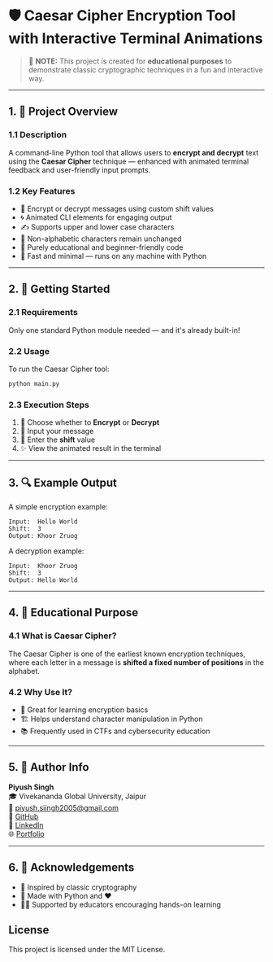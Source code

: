 # 🛡️ Caesar Cipher Encryption Tool with Interactive Terminal Animations

> 🔐 **NOTE:** This project is created for **educational purposes** to demonstrate classic cryptographic techniques in a fun and interactive way.

---

## 1. 🧾 Project Overview

### 1.1 Description  
A command-line Python tool that allows users to **encrypt and decrypt** text using the **Caesar Cipher** technique — enhanced with animated terminal feedback and user-friendly input prompts.

### 1.2 Key Features  
- 🔑 Encrypt or decrypt messages using custom shift values  
- 🌀 Animated CLI elements for engaging output  
- ✍️ Supports upper and lower case characters  
- 🧱 Non-alphabetic characters remain unchanged  
- 📜 Purely educational and beginner-friendly code  
- 🚀 Fast and minimal — runs on any machine with Python  

---

## 2. 🚀 Getting Started

### 2.1 Requirements  
Only one standard Python module needed — and it's already built-in!

### 2.2 Usage  
To run the Caesar Cipher tool:
```bash
python main.py
```

### 2.3 Execution Steps  
1. 🤖 Choose whether to **Encrypt** or **Decrypt**  
2. 💬 Input your message  
3. 🔁 Enter the **shift** value  
4. ✨ View the animated result in the terminal

---

## 3. 🔍 Example Output

A simple encryption example:
```
Input:  Hello World
Shift:  3
Output: Khoor Zruog
```

A decryption example:
```
Input:  Khoor Zruog
Shift:  3
Output: Hello World
```

---

## 4. 🧠 Educational Purpose

### 4.1 What is Caesar Cipher?  
The Caesar Cipher is one of the earliest known encryption techniques, where each letter in a message is **shifted a fixed number of positions** in the alphabet.

### 4.2 Why Use It?  
- 🧠 Great for learning encryption basics  
- 🏗️ Helps understand character manipulation in Python  
- 📚 Frequently used in CTFs and cybersecurity education  

---

## 5. 👤 Author Info

**Piyush Singh**  
🎓 Vivekananda Global University, Jaipur  
📧 [piyush.siingh2005@gmail.com](mailto:piyush.siingh2005@gmail.com)  
🔗 [GitHub](https://github.com/piyushsiingh)  
🔗 [LinkedIn](https://www.linkedin.com/in/piyush-singh-0b276332a)  
🌐 [Portfolio](https://piyushsiingh.netlify.app)

---

## 6. 🙏 Acknowledgements  
- 📜 Inspired by classic cryptography  
- 🐍 Made with Python and ❤️  
- 👩‍🏫 Supported by educators encouraging hands-on learning


## License
This project is licensed under the MIT License.

